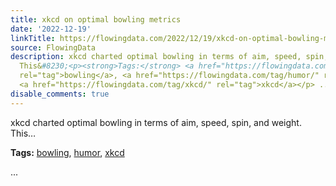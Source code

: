 ```yaml
---
title: xkcd on optimal bowling metrics
date: '2022-12-19'
linkTitle: https://flowingdata.com/2022/12/19/xkcd-on-optimal-bowling-metrics/
source: FlowingData
description: xkcd charted optimal bowling in terms of aim, speed, spin, and weight.
  This&#8230;<p><strong>Tags:</strong> <a href="https://flowingdata.com/tag/bowling/"
  rel="tag">bowling</a>, <a href="https://flowingdata.com/tag/humor/" rel="tag">humor</a>,
  <a href="https://flowingdata.com/tag/xkcd/" rel="tag">xkcd</a></p> ...
disable_comments: true
---
```

xkcd charted optimal bowling in terms of aim, speed, spin, and weight. This&#8230;<p><strong>Tags:</strong> <a href="https://flowingdata.com/tag/bowling/" rel="tag">bowling</a>, <a href="https://flowingdata.com/tag/humor/" rel="tag">humor</a>, <a href="https://flowingdata.com/tag/xkcd/" rel="tag">xkcd</a></p> ...